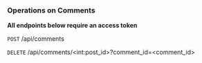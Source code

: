 ### Operations on Comments

**All endpoints below require an access token**

`POST` /api/comments

`DELETE` /api/comments/\<int:post_id\>?comment_id=\<comment_id\>
